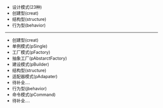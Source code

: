  + 设计模式(23种)
+ 创建型(creat)
+ 结构型(structure)
+ 行为型(behavior)

-------

 + 创建型(creat)
+ 单例模式(pSingle)
+ 工厂模式(pFactory)
+ 抽象工厂(pAbstarctFactory)
+ 建设模式(pBuilder)
 + 结构型(structure)
+ 适配器模式(pAdapater)
+ 待补全....
 +  行为型(jbehavior)
+ 命令模式(pCommand)
+ 待补全....

